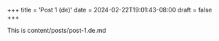 +++
title = 'Post 1 (de)'
date = 2024-02-22T19:01:43-08:00
draft = false
+++

This is content/posts/post-1.de.md
